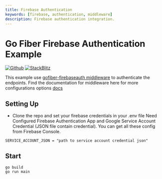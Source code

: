 ```yaml
---
title: Firebase Authentication
keywords: [firebase, authentication, middleware]
description: Firebase authentication integration.
---
```


# Go Fiber Firebase Authentication Example

[![Github](https://img.shields.io/static/v1?label=&message=Github&color=2ea44f&style=for-the-badge&logo=github)](https://github.com/gofiber/recipes/tree/master/firebase-auth) [![StackBlitz](https://img.shields.io/static/v1?label=&message=StackBlitz&color=2ea44f&style=for-the-badge&logo=StackBlitz)](https://stackblitz.com/github/gofiber/recipes/tree/master/firebase-auth)

This example use [gofiber-firebaseauth middleware](https://github.com/sacsand/gofiber-firebaseauth) to authenticate the endpoints. Find the documentation for middleware here for more configurations options [docs](https://github.com/sacsand/gofiber-firebaseauth)

## Setting Up

* Clone the repo and set your firebase credentials in your .env file
 Need Configured Firebase Authentication App and Google Service Account Credential (JSON file contain credential). You can get all these config from Firebase Console.

```
SERVICE_ACCOUNT_JSON = "path to service account credential json"
```

## Start
```
go build
go run main
```
